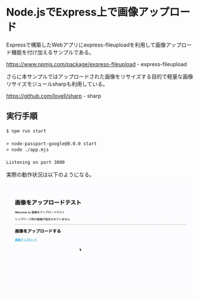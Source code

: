 # Node.jsでExpress上で画像アップロード

Expressで構築したWebアプリにexpress-fileuploadを利用して画像アップロード機能を付け加えるサンプルである。

https://www.npmjs.com/package/express-fileupload - express-fileupload

さらに本サンプルではアップロードされた画像をリサイズする目的で軽量な画像リサイズモジュールsharpも利用している。

https://github.com/lovell/sharp - sharp



## 実行手順

```txt
$ npm run start

> node-passport-google@0.0.0 start
> node ./app.mjs

Listening on port 3000
```

実際の動作状況は以下のようになる。

![動作画像](https://github.com/hugodeblog/node-fileupload/blob/images/node_fileupload.gif)

